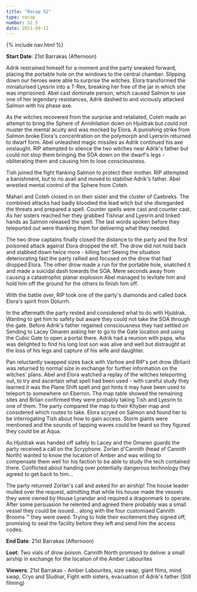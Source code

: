 ```yaml
---
title: "Recap 52"
type: recap
number: 52.5
date: 2021-09-11
---
```


{% include nav.html %}

**Start Date**: 21st Barrakas (Afternoon)

Adrik restrained himself for a moment and the party sneaked forward, placing the portable hole on the windows to the central chamber. Slipping down our heroes were able to surprise the witches. Elora transformed the miniaturised Lyesrin into a T-Rex, breaking her free of the jar in which she was imprisoned. Abel cast dominate person, which caused Salmon to use one of her legendary resistances, Adrik dashed to and viciously attacked Salmon with his phase axe.

As the witches recovered from the surprise and retaliated, Coteh made an attempt to bring the Sphere of Annihilation down on Hjuldrak but could not muster the mental acuity and was mocked by Elora. A punishing strike from Salmon broke Elora's concentration on the polymorph and Lyersrin returned to dwarf form. Abel unleashed magic missiles as Adrik continued his axe onslaught. RIP attempted to silence the two witches near Adrik's father but could not stop them bringing the SOA down on the dwarf's legs - obliterating them and causing him to lose consciousness.

Tish joined the fight flanking Salmon to protect their mother. RIP attempted a banishment, but to no avail and moved to stabilise Adrik's father. Abel wrestled mental control of the Sphere from Coteh.

Mahari and Coteh closed in on their sister and the cluster of Caebreks. The combined attacks had badly bloodied the lead witch but she disregarded the threats and prepared a spell. Counter spells were cast and counter cast. As her sisters reached her they grabbed Tishnar and Lyesrin and linked hands as Salmon released the spell. The last words spoken before they teleported out were thanking them for delivering what they needed.

The two drow captains finally closed the distance to the party and the first poisoned attack against Elora dropped the elf. The drow did not hold back and stabbed down twice more - killing her! Seeing the situation deteriorating fast the party rallied and focused on the drow that had dropped Elora. The other drow made a run for the portable hole, snatched it and made a suicidal dash towards the SOA. Mere seconds away from causing a catastrophic planar explosion Abel managed to levitate him and hold him off the ground for the others to finish him off.

With the battle over, RIP took one of the party's diamonds and called back Elora's spirit from Dolurrh. 

In the aftermath the party rested and considered what to do with Hjuldrak. Wanting to get him to safety but aware they could not take the SOA through the gate. Before Adrik's father regained consciousness they had settled on Sending to Lacey Omaren asking her to go to the Gate location and using the Cubic Gate to open a portal there. Adrik had a reunion with papa, who was delighted to find his long lost son was alive and well but distraught at the loss of his legs and capture of his wife and daughter.

Pan reluctantly swapped sizes back with Varhoe and RIP's pet drow (Brlian) was returned to normal size in exchange for further information on the witches' plans. Abel and Elora watched a replay of the witches teleporting out, to try and ascertain what spell had been used - with careful study they learned it was the Plane Shift spell and got hints it may have been used to teleport to somewhere on Eberron. The map table showed the remaining sites and Brlian confirmed they were probably taking Tish and Lyesrin to one of them. The party compared the map to their Khyber map and considered which routes to take. Elora scryed on Salmon and found her to be interrogating Tish about how to gain access. Storm giants were mentioned and the sounds of lapping waves could be heard so they figured they could be at Aqua.

As Hjuldrak was handed off safely to Lacey and the Omaren guards the party received a call on the Scryphone. Zorlan d'Cannith (head of Cannith North) wanted to know the location of Amber and was willing to compensate them well for his faction to be able to study the tech contained there. Conflicted about handing over potentially dangerous technology they agreed to get back to him…

The party returned Zorlan's call and asked for an airship! The house leader mulled over the request, admitting that while his house made the vessels they were owned by House Lyrandar and required a dragonmark to operate. After some persuasion he relented and agreed there probably was a small vessel they could be issued… along with the four customised Cannith Brooms ™ they were owed. Trying to hide their excitement they signed off, promising to seal the facility before they left and send him the access codes.


**End Date**: 21st Barrakas (Afternoon)

**Loot**: Two vials of drow poison. Cannith North promised to deliver a small airship in exchange for the location of the Amber Labourites

**Viewers**: 
21st Barrakas - Amber Labourites, size swap, giant films, mind swap, Cryo and Sludnar, Fight with sisters, evacuation of Adrik's father (Still filming)